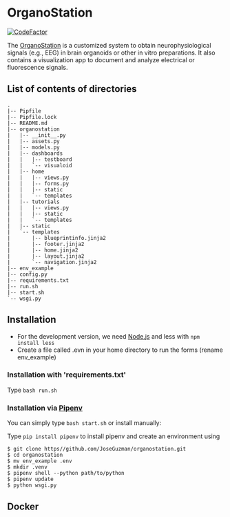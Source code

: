 # OrganoStation

[![CodeFactor](https://www.codefactor.io/repository/github/joseguzman/organostation/badge)](https://www.codefactor.io/repository/github/joseguzman/organostation)

The [OrganoStation](http://www.organostation.com) is a customized system to obtain neurophysiological signals (e.g., EEG)
in brain organoids or other in vitro preparations.
It also contains a visualization app to document and analyze electrical or fluorescence signals.

## List of contents of directories 
```
.
|-- Pipfile
|-- Pipfile.lock
|-- README.md
|-- organostation
|   |-- __init__.py
|   |-- assets.py
|   |-- models.py
|   |-- dashboards
|   |   |-- testboard
|   |   `-- visualoid
|   |-- home
|   |   |-- views.py
|   |   |-- forms.py
|   |   |-- static
|   |   `-- templates
|   |-- tutorials 
|   |   |-- views.py
|   |   |-- static
|   |   `-- templates
|   |-- static
|   `-- templates
|       |-- blueprintinfo.jinja2
|       |-- footer.jinja2
|       |-- home.jinja2
|       |-- layout.jinja2
|       `-- navigation.jinja2
|-- env_example 
|-- config.py
|-- requirements.txt
|-- run.sh
|-- start.sh
`-- wsgi.py
```

## Installation
 * For the development version, we need [Node.js](https://nodejs.org/en/download/) and less with `npm install less`
 * Create a file called .evn in your home directory to run the forms (rename env_example) 

### Installation with 'requirements.txt'
Type `bash run.sh`

### Installation via [Pipenv](https://pipenv-fork.readthedocs.io/en/latest/)

You can simply type `bash start.sh` or install manually:

Type `pip install pipenv` to install pipenv and create an environment
using 

```shell
$ git clone https//github.com/JoseGuzman/organostation.git
$ cd organostation
$ mv env_example .env
$ mkdir .venv
$ pipenv shell --python path/to/python
$ pipenv update 
$ python wsgi.py
```

## Docker 
